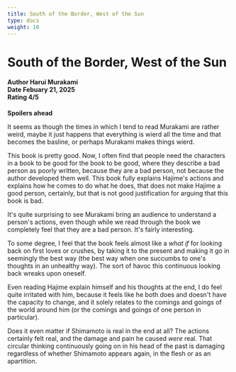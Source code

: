 ```yaml
---
title: South of the Border, West of the Sun
type: docs
weight: 10
---
```


# **South of the Border, West of the Sun**

<h4>Author <span class="book_header">Harui Murakami</span></br>
Date <span class="book_header">Febuary 21, 2025</span></br>
Rating <span class="book_header">4/5</span></h4>

**Spoilers ahead**

It seems as though the times in which I tend to read Murakami are rather weird, maybe it just happens that everything is wierd all the time and that becomes the basline, or perhaps Murakami makes things wierd.

This book is pretty good. Now, I often find that people need the characters in a book to be good for the book to be good, where they describe a bad person as poorly written, because they are a bad person, not because the author developed them well. This book fully explains Hajime's actions and explains how he comes to do what he does, that does not make Hajime a good person, certainly, but that is not good justification for arguing that this book is bad.

It's quite surprising to see Murakami bring an audience to understand a person's actions, even though while we read through the book we completely feel that they are a bad person. It's fairly interesting.

To some degree, I feel that the book feels almost like a *what if* for looking back on first loves or crushes, by taking it to the present and making it go in seemingly the best way (the best way when one succumbs to one's thoughts in an unhealthy way). The sort of havoc this continuous looking back wreaks upon oneself.

Even reading Hajime explain himself and his thoughts at the end, I do feel quite irritated with him, because it feels like he both does and doesn't have the capacity to change, and it solely relates to the comings and goings of the world around him (or the comings and goings of one person in particular).

Does it even matter if Shimamoto is real in the end at all? The actions certainly felt real, and the damage and pain he caused *were* real. That circular thinking continuously going on in his head of the past is damaging regardless of whether Shimamoto appears again, in the flesh or as an apartition.
